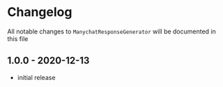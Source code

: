 # Changelog

All notable changes to `ManychatResponseGenerator` will be documented in this file

## 1.0.0 - 2020-12-13

- initial release
